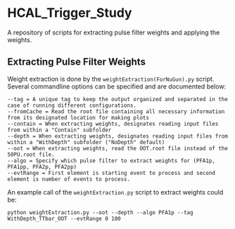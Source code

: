 # HCAL_Trigger_Study

A repository of scripts for extracting pulse filter weights and applying the weights.

## Extracting Pulse Filter Weights

Weight extraction is done by the `weightExtraction(ForNuGun).py` script. Several commandline options can be specified and are documented below:

```
--tag = A unique tag to keep the output organized and separated in the case of running different configurations.
--fromCache = Read the root file containing all necessary information from its designated location for making plots
--contain = When extracting weights, designates reading input files from within a "Contain" subfolder
--depth = When extracting weights, designates reading input files from within a "WithDepth" subfolder ("NoDepth" default)
--oot = When extracting weights, read the OOT.root file instead of the 50PU.root file.
--algo = Specify which pulse filter to extract weights for (PFA1p, PFA1pp, PFA2p, PFA2pp)
--evtRange = First element is starting event to process and second element is number of events to process.
```

An example call of the `weightExtraction.py` script to extract weights could be:

```
python weightExtraction.py --oot --depth --algo PFA1p --tag WithDepth_TTbar_OOT --evtRange 0 100
```
